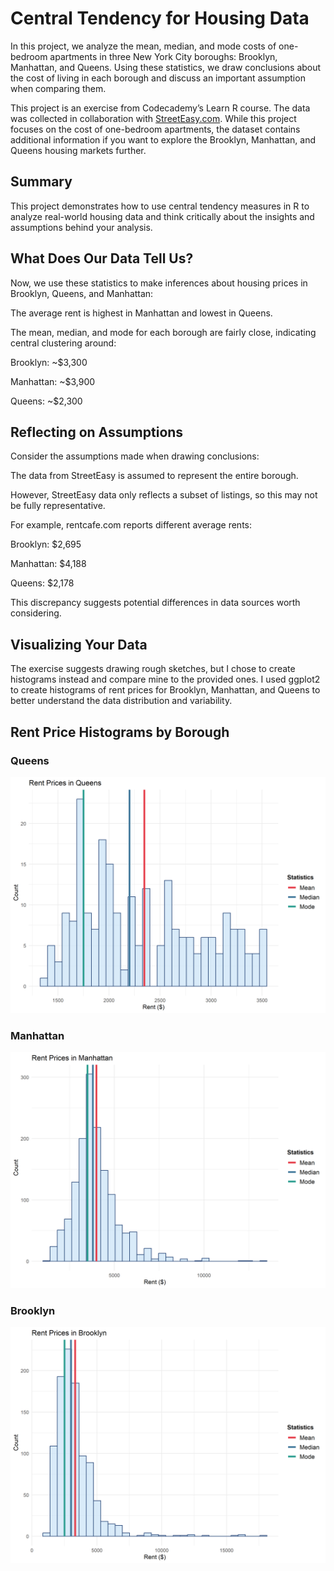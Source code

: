 # Central Tendency for Housing Data
In this project, we analyze the mean, median, and mode costs of one-bedroom apartments in three New York City boroughs: Brooklyn, Manhattan, and Queens.  Using these statistics, we draw conclusions about the cost of living in each borough and discuss an important assumption when comparing them.

This project is an exercise from Codecademy’s Learn R course. The data was collected in collaboration with [StreetEasy.com](https://streeteasy.com/). While this project focuses on the cost of one-bedroom apartments, the dataset contains additional information if you want to explore the Brooklyn, Manhattan, and Queens housing markets further.

## Summary

This project demonstrates how to use central tendency measures in R to analyze real-world housing data and think critically about the insights and assumptions behind your analysis.

## What Does Our Data Tell Us?

Now, we use these statistics to make inferences about housing prices in Brooklyn, Queens, and Manhattan:

The average rent is highest in Manhattan and lowest in Queens.

The mean, median, and mode for each borough are fairly close, indicating central clustering around:

Brooklyn: ~$3,300

Manhattan: ~$3,900

Queens: ~$2,300

## Reflecting on Assumptions

Consider the assumptions made when drawing conclusions:

The data from StreetEasy is assumed to represent the entire borough.

However, StreetEasy data only reflects a subset of listings, so this may not be fully representative.

For example, rentcafe.com reports different average rents:

Brooklyn: $2,695

Manhattan: $4,188

Queens: $2,178

This discrepancy suggests potential differences in data sources worth considering.

## Visualizing Your Data

The exercise suggests drawing rough sketches, but I chose to create histograms instead and compare mine to the provided ones.
I used ggplot2 to create histograms of rent prices for Brooklyn, Manhattan, and Queens to better understand the data distribution and variability.

## Rent Price Histograms by Borough

### Queens  
![Queens Rent Histogram](https://github.com/jessfss/Central_Tendency_Housing_Data/blob/main/queens_rent_histogram.png?raw=true)

### Manhattan  
![Manhattan Rent Histogram](https://github.com/jessfss/Central_Tendency_Housing_Data/blob/main/manhattan_rent_histogram.png?raw=true)

### Brooklyn  
![Brooklyn Rent Histogram](https://github.com/jessfss/Central_Tendency_Housing_Data/blob/main/brooklyn_rent_histogram.png?raw=true)


